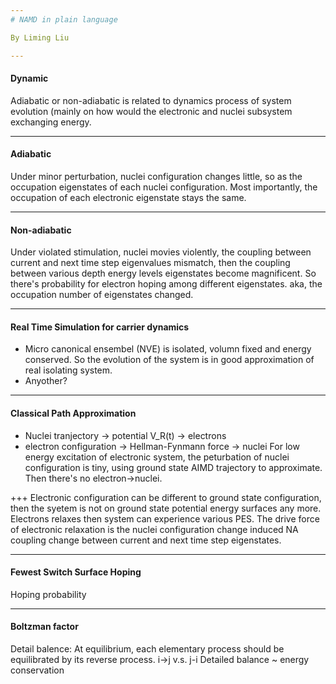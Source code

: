 ```yaml
---
# NAMD in plain language

By Liming Liu

---
```

#### Dynamic 
Adiabatic or non-adiabatic is related to dynamics process of system evolution (mainly on how would the electronic and nuclei subsystem exchanging energy.

---
#### Adiabatic
Under minor perturbation, nuclei configuration changes little, so as the occupation eigenstates of each nuclei configuration. Most importantly, the occupation of each electronic eigenstate stays the same.

---
#### Non-adiabatic
Under violated stimulation, nuclei movies violently, the coupling between current and next time step eigenvalues mismatch, then the coupling between various depth energy levels eigenstates become magnificent. So there's probability for electron hoping among different eigenstates. aka, the occupation number of eigenstates changed.

---
#### Real Time Simulation for carrier dynamics
- Micro canonical ensembel (NVE) is isolated, volumn fixed and energy conserved. So the evolution of the system is in good approximation of real isolating system.
- Anyother?

---
#### Classical Path Approximation
- Nuclei tranjectory -> potential V_R(t) -> electrons
- electron configuration -> Hellman-Fynmann force -> nuclei
For low energy excitation of electronic system, the peturbation of nuclei configuration is tiny, using ground state AIMD trajectory to approximate.
Then there's no electron->nuclei. 

+++
Electronic configuration can be different to ground state configuration, then the syetem is not on ground state potential energy surfaces any more. Electrons relaxes then system can experience various PES. The drive force of electronic relaxation is the nuclei configuration change induced NA coupling change between current and next time step eigenstates.

---
#### Fewest Switch Surface Hoping
Hoping probability

---
#### Boltzman factor
Detail balence: At equilibrium, each elementary process should be equilibrated by its reverse process.
i->j v.s. j-i
Detailed balance ~ energy conservation
